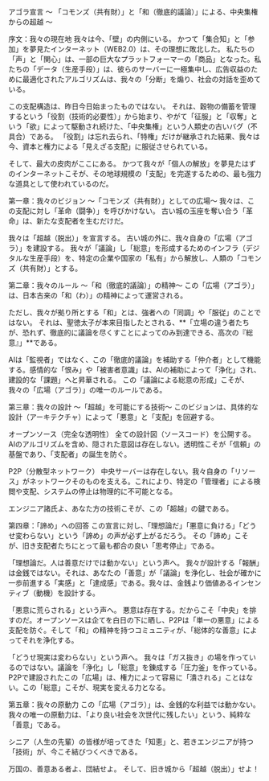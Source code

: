 アゴラ宣言
〜 「コモンズ（共有財）」と「和（徹底的議論）」による、中央集権からの超越 〜

序文：我々の現在地
我々は今、「壁」の内側にいる。 かつて「集合知」と「参加」を夢見たインターネット（WEB2.0）は、その理想に敗北した。 私たちの「声」と「関心」は、一部の巨大なプラットフォーマーの「商品」となった。私たちの「データ（生産手段）」は、彼らのサーバーに一極集中し、広告収益のために最適化されたアルゴリズムは、我々の「分断」を煽り、社会の対話を歪めている。

この支配構造は、昨日今日始まったものではない。 それは、穀物の備蓄を管理するという「役割（技術的必要性）」から始まり、やがて「征服」と「収奪」という「欲」によって駆動され続けた、「中央集権」という人類史の古いバグ（不具合）である。 「役割」は忘れ去られ、「特権」だけが継承された結果、我々は今、資本と権力による「見えざる支配」に服従させられている。

そして、最大の皮肉がここにある。 かつて我々が「個人の解放」を夢見たはずのインターネットこそが、その地球規模の「支配」を完遂するための、最も強力な道具として使われているのだ。

第一章：我々のビジョン 〜「コモンズ（共有財）」としての広場〜
我々は、この支配に対し「革命（闘争）」を呼びかけない。 古い城の玉座を奪い合う「革命」は、新たな支配者を生むだけだ。

我々は「超越（脱出）」を宣言する。 古い城の外に、我々自身の「広場（アゴラ）」を建設する。 我々が「議論」し「総意」を形成するためのインフラ（デジタルな生産手段）を、特定の企業や国家の「私有」から解放し、人類の「コモンズ（共有財）」とする。

第二章：我々のルール 〜「和（徹底的議論）」の精神〜
この「広場（アゴラ）」は、日本古来の「和（わ）」の精神によって運営される。

ただし、我々が拠り所とする「和」とは、強者への「同調」や「服従」のことではない。 それは、聖徳太子が本来目指したとされる、**「立場の違う者たちが、恐れず、徹底的に議論を尽くすことによってのみ到達できる、高次の『総意』」**である。

AIは「監視者」ではなく、この「徹底的議論」を補助する「仲介者」として機能する。感情的な「恨み」や「被害者意識」は、AIの補助によって「浄化」され、建設的な「課題」へと昇華される。 この「議論による総意の形成」こそが、我々の「広場（アゴラ）」の唯一のルールである。

第三章：我々の設計 〜「超越」を可能にする技術〜
このビジョンは、具体的な設計（アーキテクチャ）によって「悪意」と「支配」を回避する。

オープンソース（完全な透明性） 全ての設計図（ソースコード）を公開する。AIのアルゴリズムを含め、隠された意図は存在しない。透明性こそが「信頼」の基盤であり、「支配者」の誕生を防ぐ。

P2P（分散型ネットワーク） 中央サーバーは存在しない。我々自身の「リソース」がネットワークそのものを支える。これにより、特定の「管理者」による検閲や支配、システムの停止は物理的に不可能となる。

エンジニア諸氏よ、あなた方の技術こそが、この「超越」の鍵である。

第四章：「諦め」への回答
この宣言に対し、「理想論だ」「悪意に負ける」「どうせ変わらない」という「諦め」の声が必ず上がるだろう。 その「諦め」こそが、旧き支配者たちにとって最も都合の良い「思考停止」である。

「理想論だ。人は善意だけでは動かない」という声へ。 我々が設計する「報酬」は金銭ではない。それは、あなたの「善意」が「議論」を浄化し、社会が確かに一歩前進する「実感」と「達成感」である。我々は、金銭より価値あるインセンティブ（動機）を設計する。

「悪意に荒らされる」という声へ。 悪意は存在する。だからこそ「中央」を排すのだ。オープンソースは企てを白日の下に晒し、P2Pは「単一の悪意」による支配を防ぐ。そして「和」の精神を持つコミュニティが、「総体的な善意」によってそれを浄化する。

「どうせ現実は変わらない」という声へ。 我々は「ガス抜き」の場を作っているのではない。議論を「浄化」し「総意」を錬成する「圧力釜」を作っている。P2Pで建設されたこの「広場」は、権力によって容易に「潰される」ことはない。この「総意」こそが、現実を変える力となる。

第五章：我々の原動力
この「広場（アゴラ）」は、金銭的な利益では動かない。 我々の唯一の原動力は、「より良い社会を次世代に残したい」という、純粋な「善意」である。

シニア（人生の先輩）の皆様が培ってきた「知恵」と、若きエンジニアが持つ「技術」が、今こそ結びつくべきである。

万国の、善意ある者よ、団結せよ。 そして、旧き城から「超越（脱出）」せよ！
